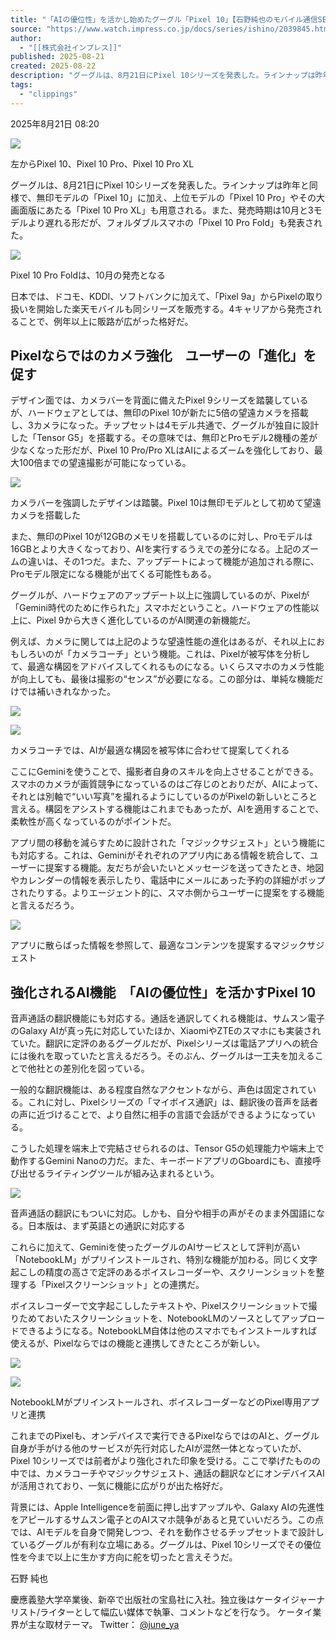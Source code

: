 ```yaml
---
title: "「AIの優位性」を活かし始めたグーグル「Pixel 10」【石野純也のモバイル通信SE】"
source: "https://www.watch.impress.co.jp/docs/series/ishino/2039845.html"
author:
  - "[[株式会社インプレス]]"
published: 2025-08-21
created: 2025-08-22
description: "グーグルは、8月21日にPixel 10シリーズを発表した。ラインナップは昨年と同様で、無印モデルの「Pixel 10」に加え、上位モデルの「Pixel 10 Pro」やその大画面版にあたる「Pixel 10 Pro XL」も用意される。また、発売時期は10月と3モデルより遅れる形だが、フォルダブルスマホの「Pixel 10 Pro Fold」も発表された。"
tags:
  - "clippings"
---
```

2025年8月21日 08:20

[![](https://asset.watch.impress.co.jp/img/ipw/docs/2039/845/p04_s.jpg)](https://www.watch.impress.co.jp/img/ipw/docs/2039/845/html/p04_o.jpg.html)

左からPixel 10、Pixel 10 Pro、Pixel 10 Pro XL

グーグルは、8月21日にPixel 10シリーズを発表した。ラインナップは昨年と同様で、無印モデルの「Pixel 10」に加え、上位モデルの「Pixel 10 Pro」やその大画面版にあたる「Pixel 10 Pro XL」も用意される。また、発売時期は10月と3モデルより遅れる形だが、フォルダブルスマホの「Pixel 10 Pro Fold」も発表された。

[![](https://asset.watch.impress.co.jp/img/ipw/docs/2039/845/f02_s.jpg)](https://www.watch.impress.co.jp/img/ipw/docs/2039/845/html/f02_o.jpg.html)

Pixel 10 Pro Foldは、10月の発売となる

日本では、ドコモ、KDDI、ソフトバンクに加えて、「Pixel 9a」からPixelの取り扱いを開始した楽天モバイルも同シリーズを販売する。4キャリアから発売されることで、例年以上に販路が広がった格好だ。

## Pixelならではのカメラ強化　ユーザーの「進化」を促す

デザイン面では、カメラバーを背面に備えたPixel 9シリーズを踏襲しているが、ハードウェアとしては、無印のPixel 10が新たに5倍の望遠カメラを搭載し、3カメラになった。チップセットは4モデル共通で、グーグルが独自に設計した「Tensor G5」を搭載する。その意味では、無印とProモデル2機種の差が少なくなった形だが、Pixel 10 Pro/Pro XLはAIによるズームを強化しており、最大100倍までの望遠撮影が可能になっている。

[![](https://asset.watch.impress.co.jp/img/ipw/docs/2039/845/p02_s.jpg)](https://www.watch.impress.co.jp/img/ipw/docs/2039/845/html/p02_o.jpg.html)

カメラバーを強調したデザインは踏襲。Pixel 10は無印モデルとして初めて望遠カメラを搭載した

また、無印のPixel 10が12GBのメモリを搭載しているのに対し、Proモデルは16GBとより大きくなっており、AIを実行するうえでの差分になる。上記のズームの違いは、その1つだ。また、アップデートによって機能が追加される際に、Proモデル限定になる機能が出てくる可能性もある。

グーグルが、ハードウェアのアップデート以上に強調しているのが、Pixelが「Gemini時代のために作られた」スマホだということ。ハードウェアの性能以上に、Pixel 9から大きく進化しているのがAI関連の新機能だ。

例えば、カメラに関しては上記のような望遠性能の進化はあるが、それ以上におもしろいのが「カメラコーチ」という機能。これは、Pixelが被写体を分析して、最適な構図をアドバイスしてくれるものになる。いくらスマホのカメラ性能が向上しても、最後は撮影の“センス”が必要になる。この部分は、単純な機能だけでは補いきれなかった。

[![](https://asset.watch.impress.co.jp/img/ipw/docs/2039/845/p12_s.jpg)](https://www.watch.impress.co.jp/img/ipw/docs/2039/845/html/p12_o.jpg.html)

[![](https://asset.watch.impress.co.jp/img/ipw/docs/2039/845/p14_s.jpg)](https://www.watch.impress.co.jp/img/ipw/docs/2039/845/html/p14_o.jpg.html)

カメラコーチでは、AIが最適な構図を被写体に合わせて提案してくれる

ここにGeminiを使うことで、撮影者自身のスキルを向上させることができる。スマホのカメラが画質競争になっているのはご存じのとおりだが、AIによって、それとは別軸で“いい写真”を撮れるようにしているのがPixelの新しいところと言える。構図をアシストする機能はこれまでもあったが、AIを適用することで、柔軟性が高くなっているのがポイントだ。

アプリ間の移動を減らすために設計された「マジックサジェスト」という機能にも対応する。これは、Geminiがそれぞれのアプリ内にある情報を統合して、ユーザーに提案する機能。友だちが会いたいとメッセージを送ってきたとき、地図やカレンダーの情報を表示したり、電話中にメールにあった予約の詳細がポップされたりする。よりエージェント的に、スマホ側からユーザーに提案をする機能と言えるだろう。

[![](https://asset.watch.impress.co.jp/img/ipw/docs/2039/845/p20_s.jpg)](https://www.watch.impress.co.jp/img/ipw/docs/2039/845/html/p20_o.jpg.html)

アプリに散らばった情報を参照して、最適なコンテンツを提案するマジックサジェスト

## 強化されるAI機能　「AIの優位性」を活かすPixel 10

音声通話の翻訳機能にも対応する。通話を通訳してくれる機能は、サムスン電子のGalaxy AIが真っ先に対応していたほか、XiaomiやZTEのスマホにも実装されていた。翻訳に定評のあるグーグルだが、Pixelシリーズは電話アプリへの統合には後れを取っていたと言えるだろう。そのぶん、グーグルは一工夫を加えることで他社との差別化を図っている。

一般的な翻訳機能は、ある程度自然なアクセントながら、声色は固定されている。これに対し、Pixelシリーズの「マイボイス通訳」は、翻訳後の音声を話者の声に近づけることで、より自然に相手の言語で会話ができるようになっている。

こうした処理を端末上で完結させられるのは、Tensor G5の処理能力や端末上で動作するGemini Nanoの力だ。また、キーボードアプリのGboardにも、直接呼び出せるライティングツールが組み込まれるという。

[![](https://asset.watch.impress.co.jp/img/ipw/docs/2039/845/p13_s.jpg)](https://www.watch.impress.co.jp/img/ipw/docs/2039/845/html/p13_o.jpg.html)

音声通話の翻訳にもついに対応。しかも、自分や相手の声がそのまま外国語になる。日本版は、まず英語との通訳に対応する

これらに加えて、Geminiを使ったグーグルのAIサービスとして評判が高い「NotebookLM」がプリインストールされ、特別な機能が加わる。同じく文字起こしの精度の高さで定評のあるボイスレコーダーや、スクリーンショットを整理する「Pixelスクリーンショット」との連携だ。

ボイスレコーダーで文字起こししたテキストや、Pixelスクリーンショットで撮りためておいたスクリーンショットを、NotebookLMのソースとしてアップロードできるようになる。NotebookLM自体は他のスマホでもインストールすれば使えるが、Pixelならではの機能と連携してきたところが新しい。

[![](https://asset.watch.impress.co.jp/img/ipw/docs/2039/845/note1_s.jpg)](https://www.watch.impress.co.jp/img/ipw/docs/2039/845/html/note1_o.jpg.html)

[![](https://asset.watch.impress.co.jp/img/ipw/docs/2039/845/note2_s.jpg)](https://www.watch.impress.co.jp/img/ipw/docs/2039/845/html/note2_o.jpg.html)

NotebookLMがプリインストールされ、ボイスレコーダーなどのPixel専用アプリと連携

これまでのPixelも、オンデバイスで実行できるPixelならではのAIと、グーグル自身が手がける他のサービスが先行対応したAIが混然一体となっていたが、Pixel 10シリーズでは前者がより強化された印象を受ける。ここで挙げたものの中では、カメラコーチやマジックサジェスト、通話の翻訳などにオンデバイスAIが活用されており、一気に機能に広がりが出た格好だ。

背景には、Apple Intelligenceを前面に押し出すアップルや、Galaxy AIの先進性をアピールするサムスン電子とのAIスマホ競争があると見ていいだろう。この点では、AIモデルを自身で開発しつつ、それを動作させるチップセットまで設計しているグーグルが有利な立場にある。グーグルは、Pixel 10シリーズでその優位性を今まで以上に生かす方向に舵を切ったと言えそうだ。

石野 純也

慶應義塾大学卒業後、新卒で出版社の宝島社に入社。独立後はケータイジャーナリスト/ライターとして幅広い媒体で執筆、コメントなどを行なう。 ケータイ業界が主な取材テーマ。 Twitter： [@june\_ya](https://twitter.com/june_ya/)